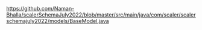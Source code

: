 https://github.com/Naman-Bhalla/scalerSchemaJuly2022/blob/master/src/main/java/com/scaler/scalerschemajuly2022/models/BaseModel.java 
